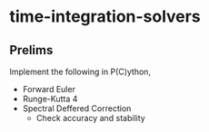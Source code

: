 # time-integration-solvers


## Prelims
Implement the following in P(C)ython,
  - Forward Euler
  - Runge-Kutta 4
  - Spectral Deffered Correction
    -  Check accuracy and stability
  
